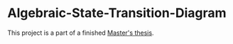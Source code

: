 # Algebraic-State-Transition-Diagram

This project is a part of a finished [Master's thesis]([https://www.example.com](https://opac.crzp.sk/?fn=detailBiblioForm&sid=C0DEB8E07572332BAD240C15805F)https://opac.crzp.sk/?fn=detailBiblioForm&sid=C0DEB8E07572332BAD240C15805F).

